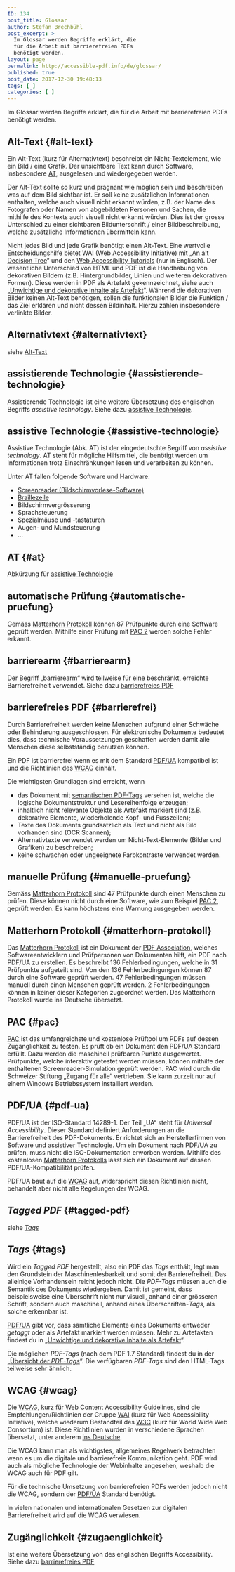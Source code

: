 ```yaml
---
ID: 134
post_title: Glossar
author: Stefan Brechbühl
post_excerpt: >
  Im Glossar werden Begriffe erklärt, die
  für die Arbeit mit barrierefreien PDFs
  benötigt werden.
layout: page
permalink: http://accessible-pdf.info/de/glossar/
published: true
post_date: 2017-12-30 19:48:13
tags: [ ]
categories: [ ]
---
```

Im Glossar werden Begriffe erklärt, die für die Arbeit mit barrierefreien PDFs benötigt werden.

## Alt-Text {#alt-text}

Ein Alt-Text (kurz für Alternativtext) beschreibt ein Nicht-Textelement, wie ein Bild / eine Grafik. Der unsichtbare Text kann durch Software, insbesondere [AT](#assistive-technologie), ausgelesen und wiedergegeben werden. 

Der Alt-Text sollte so kurz und prägnant wie möglich sein und beschreiben was auf dem Bild sichtbar ist. Er soll keine zusätzlichen Informationen enthalten, welche auch visuell nicht erkannt würden, z.B. der Name des Fotografen oder Namen von abgebildeten Personen und Sachen, die mithilfe des Kontexts auch visuell nicht erkannt würden. Dies ist der grosse Unterschied zu einer sichtbaren Bildunterschrift / einer Bildbeschreibung, welche zusätzliche Informationen übermitteln kann.

Nicht jedes Bild und jede Grafik benötigt einen Alt-Text. Eine wertvolle Entscheidungshilfe bietet WAI (Web Accessibility Initiative) mit „[An alt Decision Tree](https://www.w3.org/WAI/tutorials/images/decision-tree/)“ und den [Web Accessibility Tutorials](https://www.w3.org/WAI/tutorials/images/) (nur in Englisch). Der wesentliche Unterschied von HTML und PDF ist die Handhabung von dekorativen Bildern (z.B. Hintergrundbilder, Linien und weiteren dekorativen Formen). Diese werden in PDF als Artefakt gekennzeichnet, siehe auch „[Unwichtige und dekorative Inhalte als Artefakt](https://accessible-pdf.info/de/basics/unwichtige-und-dekorative-inhalte-als-artefakt/)“. Während die dekorativen Bilder keinen Alt-Text benötigen, sollen die funktionalen Bilder die Funktion / das Ziel erklären und nicht dessen Bildinhalt. Hierzu zählen insbesondere verlinkte Bilder.

## Alternativtext {#alternativtext}

siehe [Alt-Text](#alt-text)

## assistierende Technologie {#assistierende-technologie}

Assistierende Technologie ist eine weitere Übersetzung des englischen Begriffs *assistive technology*. Siehe dazu [assistive Technologie][1].

## assistive Technologie {#assistive-technologie}

Assistive Technologie (Abk. AT) ist der eingedeutschte Begriff von *assistive technology*. AT steht für mögliche Hilfsmittel, die benötigt werden um Informationen trotz Einschränkungen lesen und verarbeiten zu können.

Unter AT fallen folgende Software und Hardware:

*   [Screenreader (Bildschirmvorlese-Software)][2]
*   [Braillezeile][3]
*   Bildschirmvergrösserung
*   Sprachsteuerung
*   Spezialmäuse und -tastaturen
*   Augen- und Mundsteuerung
*   …

## AT {#at}

Abkürzung für [assistive Technologie][1]

## automatische Prüfung {#automatische-pruefung}

Gemäss [Matterhorn Protokoll][4] können 87 Prüfpunkte durch eine Software geprüft werden. Mithilfe einer Prüfung mit [PAC 2][5] werden solche Fehler erkannt.

## barrierearm {#barrierearm}

Der Begriff „barrierearm“ wird teilweise für eine beschränkt, erreichte Barrierefreiheit verwendet. Siehe dazu [barrierefreies PDF][6]

## barrierefreies PDF {#barrierefrei}

Durch Barrierefreiheit werden keine Menschen aufgrund einer Schwäche oder Behinderung ausgeschlossen. Für elektronische Dokumente bedeutet dies, dass technische Voraussetzungen geschaffen werden damit alle Menschen diese selbstständig benutzen können.

Ein PDF ist barrierefrei wenn es mit dem Standard [PDF/UA][7] kompatibel ist und die Richtlinien des [WCAG][8] einhält.

Die wichtigsten Grundlagen sind erreicht, wenn

*   das Dokument mit [semantischen PDF-Tags][9] versehen ist, welche die logische Dokumentstruktur und Lesereihenfolge erzeugen;
*   inhaltlich nicht relevante Objekte als Artefakt markiert sind (z.B. dekorative Elemente, wiederholende Kopf- und Fusszeilen);
*   Texte des Dokuments grundsätzlich als Text und nicht als Bild vorhanden sind (OCR Scannen);
*   Alternativtexte verwendet werden um Nicht-Text-Elemente (Bilder und Grafiken) zu beschreiben;
*   keine schwachen oder ungeeignete Farbkontraste verwendet werden.

## manuelle Prüfung {#manuelle-pruefung}

Gemäss [Matterhorn Protokoll][4] sind 47 Prüfpunkte durch einen Menschen zu prüfen. Diese können nicht durch eine Software, wie zum Beispiel [PAC 2][5], geprüft werden. Es kann höchstens eine Warnung ausgegeben werden.

## Matterhorn Protokoll {#matterhorn-protokoll}

Das [Matterhorn Protokoll][10] ist ein Dokument der [PDF Association][11], welches Softwareentwicklern und Prüfpersonen von Dokumenten hilft, ein PDF nach PDF/UA zu erstellen. Es beschreibt 136 Fehlerbedingungen, welche in 31 Prüfpunkte aufgeteilt sind. Von den 136 Fehlerbedingungen können 87 durch eine Software geprüft werden. 47 Fehlerbedingungen müssen manuell durch einen Menschen geprüft werden. 2 Fehlerbedingungen können in keiner dieser Kategorien zugeordnet werden. Das Matterhorn Protokoll wurde ins Deutsche übersetzt.

## PAC {#pac}

[PAC][12] ist das umfangreichste und kostenlose Prüftool um PDFs auf dessen Zugänglichkeit zu testen. Es prüft ob ein Dokument den PDF/UA Standard erfüllt. Dazu werden die maschinell prüfbaren Punkte ausgewertet. Prüfpunkte, welche interaktiv getestet werden müssen, können mithilfe der enthaltenen Screenreader-Simulation geprüft werden. PAC wird durch die Schweizer Stiftung „Zugang für alle“ vertrieben. Sie kann zurzeit nur auf einem Windows Betriebssystem installiert werden.

## PDF/UA {#pdf-ua}

PDF/UA ist der ISO-Standard 14289-1. Der Teil „UA“ steht für *Universal Accessibility*. Dieser Standard definiert Anforderungen an die Barrierefreiheit des PDF-Dokuments. Er richtet sich an Herstellerfirmen von Software und assistiver Technologie. Um ein Dokument nach PDF/UA zu prüfen, muss nicht die ISO-Dokumentation erworben werden. Mithilfe des kostenlosen [Matterhorn Protokolls][4] lässt sich ein Dokument auf dessen PDF/UA-Kompatibilität prüfen.

PDF/UA baut auf die [WCAG](#wcag) auf, widerspricht diesen Richtlinien nicht, behandelt aber nicht alle Regelungen der WCAG.

## *Tagged PDF* {#tagged-pdf}

siehe [*Tags*](#tags)

## *Tags* {#tags}

Wird ein *Tagged PDF* hergestellt, also ein PDF das *Tags* enthält, legt man den Grundstein der Maschinenlesbarkeit und somit der Barrierefreiheit. Das alleinige Vorhandensein reicht jedoch nicht. Die *PDF-Tags* müssen auch die Semantik des Dokuments wiedergeben. Damit ist gemeint, dass beispielsweise eine Überschrift nicht nur visuell, anhand einer grösseren Schrift, sondern auch maschinell, anhand eines Überschriften-*Tags*, als solche erkennbar ist.

[PDF/UA](#pdf-ua) gibt vor, dass sämtliche Elemente eines Dokuments entweder *getaggt* oder als Artefakt markiert werden müssen. Mehr zu Artefakten findest du in „[Unwichtige und dekorative Inhalte als Artefakt](https://accessible-pdf.info/de/basics/unwichtige-und-dekorative-inhalte-als-artefakt/)“. 

Die möglichen *PDF-Tags* (nach dem PDF 1.7 Standard) findest du in der „[Übersicht der *PDF-Tags*](https://accessible-pdf.info/de/basics/uebersicht-der-pdf-tags/)“. Die verfügbaren *PDF-Tags* sind den HTML-Tags teilweise sehr ähnlich.

## WCAG {#wcag}

Die [WCAG](https://www.w3.org/TR/WCAG21/), kurz für Web Content Accessibility Guidelines, sind die Empfehlungen/Richtlinien der Gruppe [WAI](https://www.w3.org/WAI/) (kurz für Web Accessibility Initiative), welche wiederum Bestandteil des [W3C](https://www.w3.org/) (kurz für World Wide Web Consortium) ist. Diese Richtlinien wurden in verschiedene Sprachen übersetzt, unter anderem [ins Deutsche](https://www.w3.org/Translations/WCAG20-de/).

Die WCAG kann man als wichtigstes, allgemeines Regelwerk betrachten wenn es um die digitale und barrierefreie Kommunikation geht. PDF wird auch als mögliche Technologie der Webinhalte angesehen, weshalb die WCAG auch für PDF gilt. 

Für die technische Umsetzung von barrierefreien PDFs werden jedoch nicht die WCAG, sondern der [PDF/UA](#pdf-ua) Standard benötigt.

In vielen nationalen und internationalen Gesetzen zur digitalen Barrierefreiheit wird auf die WCAG verwiesen.

## Zugänglichkeit {#zugaenglichkeit}

Ist eine weitere Übersetzung von des englischen Begriffs Accessibility. Siehe dazu [barrierefreies PDF][6]

 [1]: #assistive-technologie
 [2]: https://de.wikipedia.org/wiki/Screenreader
 [3]: https://de.wikipedia.org/wiki/Braillezeile
 [4]: #matterhorn-protokoll
 [5]: #pac
 [6]: #barrierefrei
 [7]: #pdf-ua
 [8]: https://www.w3.org/Translations/WCAG20-de/
 [9]: https://accessible-pdf.info/de/basics/uebersicht-der-pdf-tags/
 [10]: https://www.pdfa.org/publication/matterhorn-protokoll-1-02-deutsche-uebersetzung/?lang=de
 [11]: https://www.pdfa.org/pdf-association/?lang=de
 [12]: http://www.access-for-all.ch/ch/pdf-werkstatt/pdf-accessibility-checker-pac.html
